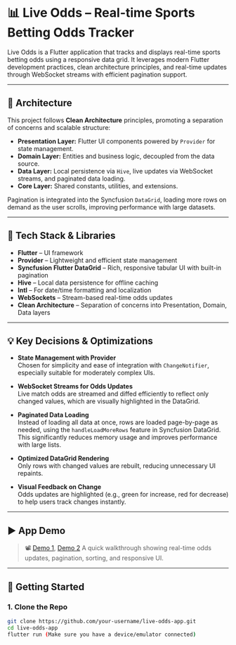 # 📊 Live Odds – Real-time Sports Betting Odds Tracker

Live Odds is a Flutter application that tracks and displays real-time sports betting odds using a responsive data grid. It leverages modern Flutter development practices, clean architecture principles, and real-time updates through WebSocket streams with efficient pagination support.

---

## 🧠 Architecture

This project follows **Clean Architecture** principles, promoting a separation of concerns and scalable structure:

- **Presentation Layer:** Flutter UI components powered by `Provider` for state management.
- **Domain Layer:** Entities and business logic, decoupled from the data source.
- **Data Layer:** Local persistence via `Hive`, live updates via WebSocket streams, and paginated data loading.
- **Core Layer:** Shared constants, utilities, and extensions.

Pagination is integrated into the Syncfusion `DataGrid`, loading more rows on demand as the user scrolls, improving performance with large datasets.

---

## 🔧 Tech Stack & Libraries

- **Flutter** – UI framework
- **Provider** – Lightweight and efficient state management
- **Syncfusion Flutter DataGrid** – Rich, responsive tabular UI with built-in pagination
- **Hive** – Local data persistence for offline caching
- **Intl** – For date/time formatting and localization
- **WebSockets** – Stream-based real-time odds updates
- **Clean Architecture** – Separation of concerns into Presentation, Domain, Data layers

---

## 💡 Key Decisions & Optimizations

- **State Management with Provider**  
  Chosen for simplicity and ease of integration with `ChangeNotifier`, especially suitable for moderately complex UIs.

- **WebSocket Streams for Odds Updates**  
  Live match odds are streamed and diffed efficiently to reflect only changed values, which are visually highlighted in the DataGrid.

- **Paginated Data Loading**  
  Instead of loading all data at once, rows are loaded page-by-page as needed, using the `handleLoadMoreRows` feature in Syncfusion DataGrid. This significantly reduces memory usage and improves performance with large lists.

- **Optimized DataGrid Rendering**  
  Only rows with changed values are rebuilt, reducing unnecessary UI repaints.

- **Visual Feedback on Change**  
  Odds updates are highlighted (e.g., green for increase, red for decrease) to help users track changes instantly.

---

## ▶️ App Demo

> 📽️ [Demo 1](assets/demo.gif), [Demo 2](assets/demoV2.gif)
> A quick walkthrough showing real-time odds updates, pagination, sorting, and responsive UI.

---

## 🚀 Getting Started

### 1. Clone the Repo
```bash
git clone https://github.com/your-username/live-odds-app.git
cd live-odds-app
flutter run (Make sure you have a device/emulator connected)
